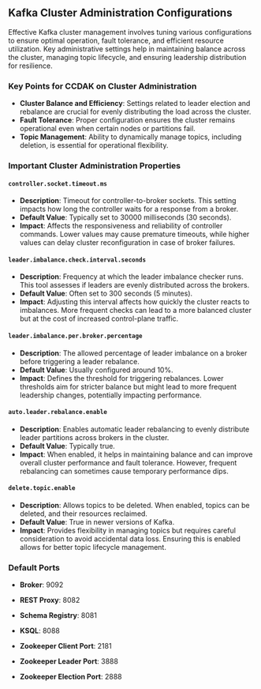 ## Kafka Cluster Administration Configurations

Effective Kafka cluster management involves tuning various configurations to ensure optimal operation, fault tolerance, and efficient resource utilization. Key administrative settings help in maintaining balance across the cluster, managing topic lifecycle, and ensuring leadership distribution for resilience.

### Key Points for CCDAK on Cluster Administration

- **Cluster Balance and Efficiency**: Settings related to leader election and rebalance are crucial for evenly distributing the load across the cluster.
- **Fault Tolerance**: Proper configuration ensures the cluster remains operational even when certain nodes or partitions fail.
- **Topic Management**: Ability to dynamically manage topics, including deletion, is essential for operational flexibility.

### Important Cluster Administration Properties

#### `controller.socket.timeout.ms`
- **Description**: Timeout for controller-to-broker sockets. This setting impacts how long the controller waits for a response from a broker.
- **Default Value**: Typically set to 30000 milliseconds (30 seconds).
- **Impact**: Affects the responsiveness and reliability of controller commands. Lower values may cause premature timeouts, while higher values can delay cluster reconfiguration in case of broker failures.

#### `leader.imbalance.check.interval.seconds`
- **Description**: Frequency at which the leader imbalance checker runs. This tool assesses if leaders are evenly distributed across the brokers.
- **Default Value**: Often set to 300 seconds (5 minutes).
- **Impact**: Adjusting this interval affects how quickly the cluster reacts to imbalances. More frequent checks can lead to a more balanced cluster but at the cost of increased control-plane traffic.

#### `leader.imbalance.per.broker.percentage`
- **Description**: The allowed percentage of leader imbalance on a broker before triggering a leader rebalance.
- **Default Value**: Usually configured around 10%.
- **Impact**: Defines the threshold for triggering rebalances. Lower thresholds aim for stricter balance but might lead to more frequent leadership changes, potentially impacting performance.

#### `auto.leader.rebalance.enable`
- **Description**: Enables automatic leader rebalancing to evenly distribute leader partitions across brokers in the cluster.
- **Default Value**: Typically true.
- **Impact**: When enabled, it helps in maintaining balance and can improve overall cluster performance and fault tolerance. However, frequent rebalancing can sometimes cause temporary performance dips.

#### `delete.topic.enable`
- **Description**: Allows topics to be deleted. When enabled, topics can be deleted, and their resources reclaimed.
- **Default Value**: True in newer versions of Kafka.
- **Impact**: Provides flexibility in managing topics but requires careful consideration to avoid accidental data loss. Ensuring this is enabled allows for better topic lifecycle management.

### Default Ports

- **Broker**: 9092
- **REST Proxy**: 8082
- **Schema Registry**: 8081
- **KSQL**: 8088
  
- **Zookeeper Client Port**: 2181
- **Zookeeper Leader Port**: 3888
- **Zookeeper Election Port**: 2888